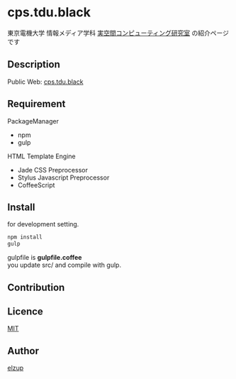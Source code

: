 cps.tdu.black
===

東京電機大学 情報メディア学科 [実空間コンピューティング研究室](http://www.cps.im.dendai.ac.jp/) の紹介ページです

## Description
Public Web: [cps.tdu.black](cps.tdu.black)

## Requirement

PackageManager
* npm
* gulp

HTML Template Engine
* Jade
CSS Preprocessor
* Stylus
Javascript Preprocessor
* CoffeeScript

## Install

for development setting.

```sh
npm install
gulp
```

gulpfile is **gulpfile.coffee**  
you update src/ and compile with gulp.

## Contribution

## Licence

[MIT](https://github.com/tcnksm/tool/blob/master/LICENCE)

## Author

[elzup](https://github.com/elzzup)
